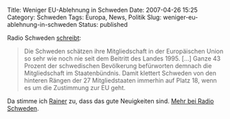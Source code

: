 Title: Weniger EU-Ablehnung in Schweden
Date: 2007-04-26 15:25
Category: Schweden
Tags: Europa, News, Politik
Slug: weniger-eu-ablehnung-in-schweden
Status: published

Radio Schweden
[schreibt](http://www.sr.se/cgi-bin/International/nyhetssidor/artikel.asp?ProgramID=2108&Nyheter=&format=1&artikel=1334323):

> Die Schweden schätzen ihre Mitgliedschaft in der Europäischen Union so
> sehr wie noch nie seit dem Beitritt des Landes 1995. [...] Ganze 43
> Prozent der schwedischen Bevölkerung befürworten demnach die
> Mitgliedschaft im Staatenbündnis. Damit klettert Schweden von den
> hinteren Rängen der 27 Mitgliedstaaten immerhin auf Platz 18, wenn es
> um die Zustimmung zur EU geht.

Da stimme ich
[Rainer](http://rainersblogg.blogspot.com/2007/04/und-noch-was-schnes.html)
zu, dass das gute Neuigkeiten sind. [Mehr bei Radio
Schweden](http://www.sr.se/cgi-bin/International/nyhetssidor/artikel.asp?ProgramID=2108&Nyheter=&format=1&artikel=1334323).

